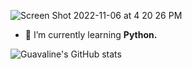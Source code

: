 ![Screen Shot 2022-11-06 at 4 20 26 PM](https://user-images.githubusercontent.com/100665876/200743209-b3b6fb34-7c23-4664-ac90-cb2c11841780.jpeg)
- 🌱 I’m currently learning **Python.**

![Guavaline's GitHub stats](https://github-readme-stats.vercel.app/api?username=guavalines&show_icons=true&theme=chartreuse-dark)
